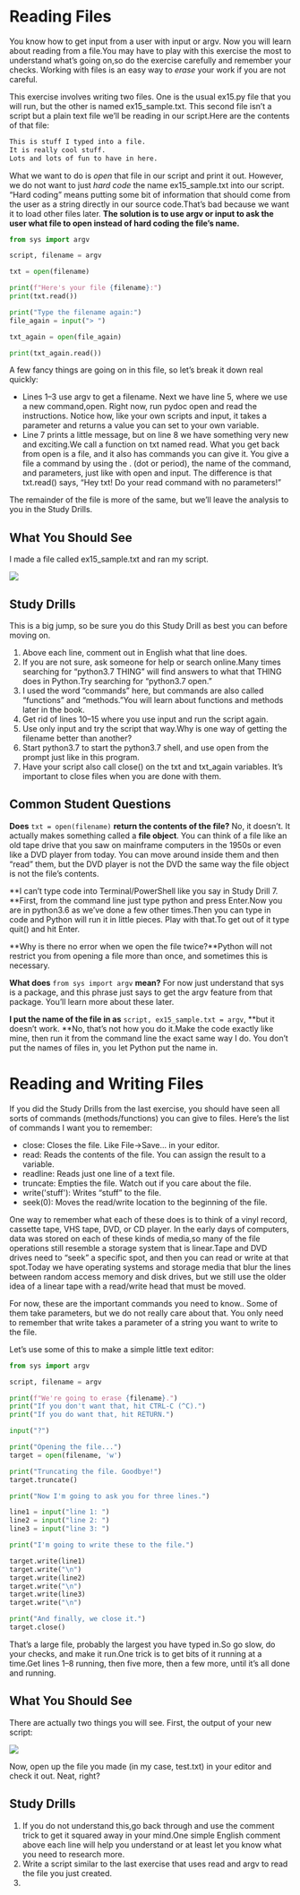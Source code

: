 # Reading Files

You know how to get input from a user with input or argv. Now you will learn about reading from a file.You may have to play with this exercise the most to understand what’s going on,so do the exercise carefully and remember your checks.  Working with files is an easy way to *erase* your work if you are not careful.

This exercise involves writing two files. One is the usual ex15.py file that you will run, but the other is named ex15_sample.txt.  This second file isn’t a script but a plain text file we’ll be reading in our script.Here are the contents of that file:

```markdown
This is stuff I typed into a file.
It is really cool stuff.
Lots and lots of fun to have in here.
```

What we want to do is *open* that file in our script and print it out.  However, we do not want to just *hard code* the name ex15_sample.txt into our script. “Hard coding” means putting some bit of information that should come from the user as a string directly in our source code.That’s bad because we want it to load other files later.  **The solution is to use argv or input to ask the user what file to open instead of hard coding the file’s name.**

````python
from sys import argv

script, filename = argv  

txt = open(filename)

print(f"Here's your file {filename}:")
print(txt.read())

print("Type the filename again:")
file_again = input("> ")

txt_again = open(file_again)

print(txt_again.read())
````

A few fancy things are going on in this file, so let’s break it down real quickly:

+ Lines 1–3 use argv to get a filename. Next we have line 5, where we use a new command,open. Right now, run pydoc open and read the instructions. Notice how, like your own scripts and input, it takes a parameter and returns a value you can set to your own variable.
+ Line 7 prints a little message, but on line 8 we have something very new and exciting.We call a function on txt named read. What you get back from open is a file, and it also has commands you can give it. You give a file a command by using the . (dot or period), the name of the command, and parameters, just like with open and input. The difference is that
  txt.read() says, “Hey txt! Do your read command with no parameters!”

The remainder of the file is more of the same, but we’ll leave the analysis to you in the Study Drills.

## What You Should See

I made a file called ex15_sample.txt and ran my script.

![](https://raw.githubusercontent.com/learn_python_the_hard_way/master/images/ex15_demo_output.png?raw=true)

## Study Drills

This is a big jump, so be sure you do this Study Drill as best you can before moving on.

1. Above each line, comment out in English what that line does.
2. If you are not sure, ask someone for help or search online.Many times searching for “python3.7 THING” will find answers to what that THING does in Python.Try searching for “python3.7 open.”
3. I used the word “commands” here, but commands are also called “functions” and “methods.”You will learn about functions and methods later in the book.
4. Get rid of lines 10–15 where you use input and run the script again.
5. Use only input and try the script that way.Why is one way of getting the filename better than another?
6. Start python3.7 to start the python3.7 shell, and use open from the prompt just like in this program.
7. Have your script also call close() on the txt and txt_again variables. It’s important to close files when you are done with them.

## Common Student Questions

**Does** `txt = open(filename)` **return the contents of the file?** No, it doesn’t. It actually makes something called a **file object**. You can think of a file like an old tape drive that you saw on mainframe computers in the 1950s or even like a DVD player from today. You can move around inside them and then “read” them, but the DVD player is not the DVD the same way the file object is not the file’s contents.

**I can’t type code into Terminal/PowerShell like you say in Study Drill 7. **First, from the command line just type python and press Enter.Now you are in python3.6 as we’ve done a few other times.Then you can type in code and Python will run it in little pieces. Play with that.To get out of it type quit() and hit Enter.

**Why is there no error when we open the file twice?**Python will not restrict you from opening a file more than once, and sometimes this is necessary.

**What does** `from sys import argv` **mean?** For now just understand that sys is a package, and this phrase just says to get the argv feature from that package. You’ll learn more about these later.

**I put the name of the file in as** `script, ex15_sample.txt = argv`, **but it doesn’t work. **No, that’s not how you do it.Make the code exactly like mine, then run it from the command line the exact same way I do.  You don’t put the names of files in, you let Python put the name in.

# Reading and Writing Files

If you did the Study Drills from the last exercise, you should have seen all sorts of commands (methods/functions) you can give to files. Here’s the list of commands I want you to remember:

+ close: Closes the file. Like File->Save... in your editor.
+ read: Reads the contents of the file. You can assign the result to a variable.
+ readline: Reads just one line of a text file.
+ truncate: Empties the file. Watch out if you care about the file.
+ write('stuff'): Writes “stuff” to the file.
+ seek(0): Moves the read/write location to the beginning of the file.

One way to remember what each of these does is to think of a vinyl record, cassette tape, VHS tape, DVD, or CD player. In the early days of computers, data was stored on each of these kinds of media,so many of the file operations still resemble a storage system that is linear.Tape and DVD drives need to “seek” a specific spot, and then you can read or write at that spot.Today we have operating systems and storage media that blur the lines between random access memory and disk drives, but we still use the older idea of a linear tape with a read/write head that must be moved.

For now, these are the important commands you need to know.. Some of them take parameters, but we do not really care about that. You only need to remember that write takes a parameter of a string you want to write to the file.

Let’s use some of this to make a simple little text editor:

`````python
from sys import argv

script, filename = argv

print(f"We're going to erase {filename}.")
print("If you don't want that, hit CTRL-C (^C).")
print("If you do want that, hit RETURN.")

input("?")

print("Opening the file...")
target = open(filename, 'w')

print("Truncating the file. Goodbye!")
target.truncate()

print("Now I'm going to ask you for three lines.")

line1 = input("line 1: ")
line2 = input("line 2: ")
line3 = input("line 3: ")

print("I'm going to write these to the file.")

target.write(line1)
target.write("\n")
target.write(line2)
target.write("\n")
target.write(line3)
target.write("\n")

print("And finally, we close it.")
target.close()
`````

That’s a large file, probably the largest you have typed in.So go slow, do your checks, and make it run.One trick is to get bits of it running at a time.Get lines 1–8 running, then five more, then a few more, until it’s all done and running.

## What You Should See

There are actually two things you will see. First, the output of your new script:

![](D:\MyNoteBook\Learn-Python3-The-Hard-Way\images\ex16_demo_output.png)

Now, open up the file you made (in my case, test.txt) in your editor and check it out. Neat, right?

## Study Drills

1. If you do not understand this,go back through and use the comment trick to get it squared away in your mind.One simple English comment above each line will help you understand or at least let you know what you need to research more.
2. Write a script similar to the last exercise that uses read and argv to read the file you just created.
3. 
